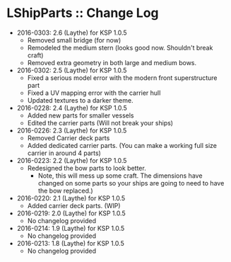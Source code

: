 # LShipParts :: Change Log

* 2016-0303: 2.6 (Laythe) for KSP 1.0.5
	+ Removed small bridge (for now)
	+ Remodeled the medium stern (looks good now. Shouldn't break craft)
	+ Removed extra geometry in both large and medium bows.
* 2016-0302: 2.5 (Laythe) for KSP 1.0.5
	+ Fixed a serious model error with the modern front superstructure part
	+ Fixed a UV mapping error with the carrier hull
	+ Updated textures to a darker theme.
* 2016-0228: 2.4 (Laythe) for KSP 1.0.5
	+ Added new parts for smaller vessels
	+ Edited the carrier parts (Will not break your ships)
* 2016-0226: 2.3 (Laythe) for KSP 1.0.5
	+ Removed Carrier deck parts
	+ Added dedicated carrier parts. (You can make a working full size carrier in around 4 parts)
* 2016-0223: 2.2 (Laythe) for KSP 1.0.5
	+ Redesigned the bow parts to look better.
		- Note, this will mess up some craft. The dimensions have changed on some parts so your ships are going to need to have the bow replaced.)
* 2016-0220: 2.1 (Laythe) for KSP 1.0.5
	+ Added carrier deck parts. (WIP)
* 2016-0219: 2.0 (Laythe) for KSP 1.0.5
	+ No changelog provided
* 2016-0214: 1.9 (Laythe) for KSP 1.0.5
	+ No changelog provided
* 2016-0213: 1.8 (Laythe) for KSP 1.0.5
	+ No changelog provided
